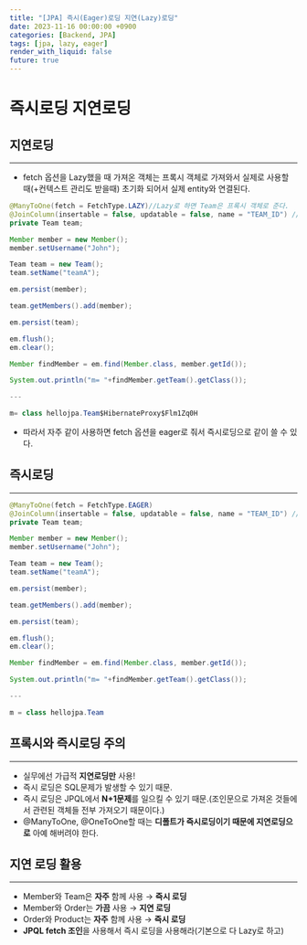 ```yaml
---
title: "[JPA] 즉시(Eager)로딩 지연(Lazy)로딩"
date: 2023-11-16 00:00:00 +0900
categories: [Backend, JPA]
tags: [jpa, lazy, eager]
render_with_liquid: false
future: true
---
```


# 즉시로딩 지연로딩

## 지연로딩

---

- fetch 옵션을 Lazy했을 때 가져온 객체는 프록시 객체로 가져와서 실제로 사용할 때(+컨텍스트 관리도 받을때) 초기화 되어서 실제 entity와 연결된다.

```java
@ManyToOne(fetch = FetchType.LAZY)//Lazy로 하면 Team은 프록시 객체로 준다.
@JoinColumn(insertable = false, updatable = false, name = "TEAM_ID") //읽기 전용 필드 옵션
private Team team;

Member member = new Member();
member.setUsername("John");

Team team = new Team();
team.setName("teamA");

em.persist(member);

team.getMembers().add(member);

em.persist(team);

em.flush();
em.clear();

Member findMember = em.find(Member.class, member.getId());

System.out.println("m= "+findMember.getTeam().getClass());

---

m= class hellojpa.Team$HibernateProxy$Flm1Zq0H
```

- 따라서 자주 같이 사용하면 fetch 옵션을 eager로 줘서 즉시로딩으로 같이 쓸 수 있다.

## 즉시로딩

---

```java
@ManyToOne(fetch = FetchType.EAGER)
@JoinColumn(insertable = false, updatable = false, name = "TEAM_ID") //읽기 전용 필드 옵션
private Team team;

Member member = new Member();
member.setUsername("John");

Team team = new Team();
team.setName("teamA");

em.persist(member);

team.getMembers().add(member);

em.persist(team);

em.flush();
em.clear();

Member findMember = em.find(Member.class, member.getId());

System.out.println("m= "+findMember.getTeam().getClass());

---

m = class hellojpa.Team
```

## 프록시와 즉시로딩 주의

---

- 실무에선 가급적 **지연로딩만** 사용!
- 즉시 로딩은 SQL문제가 발생할 수 있기 때문.
- 즉시 로딩은 JPQL에서 **N+1문제**를 일으킬 수 있기 때문.(조인문으로 가져온 것들에서 관련된 객체들 전부 가져오기 때문이다.)
- @ManyToOne, @OneToOne할 때는 **디폴트가 즉시로딩이기 때문에 지연로딩으로** 아예 해버려야 한다.

## 지연 로딩 활용

---

- Member와 Team은 **자주** 함께 사용 → **즉시 로딩**
- Member와 Order는 **가끔** 사용 → **지연 로딩**
- Order와 Product는 **자주** 함께 사용 → **즉시 로딩**
- **JPQL fetch 조인**을 사용해서 즉시 로딩을 사용해라(기본으로 다 Lazy로 하고)
